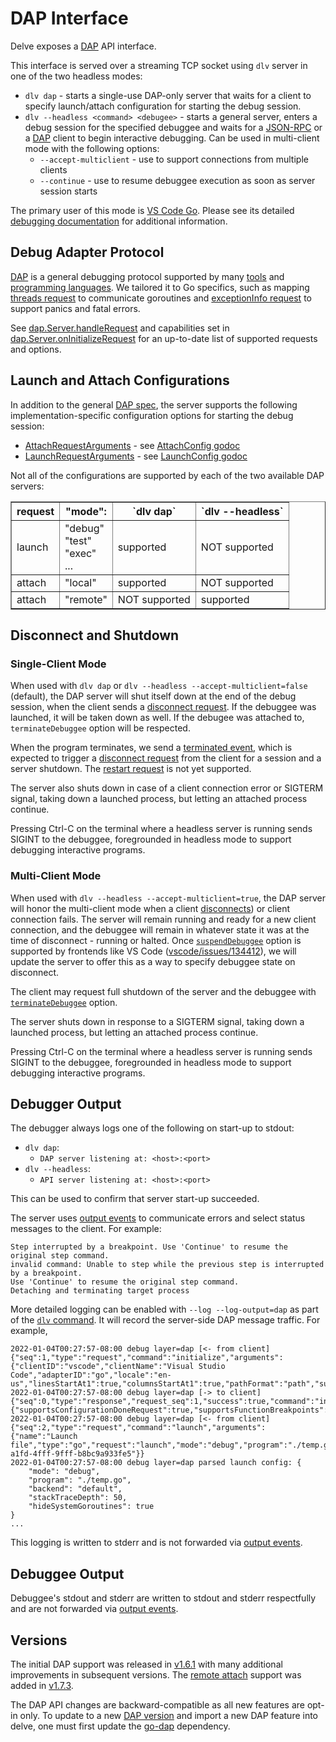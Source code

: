 # DAP Interface

Delve exposes a [DAP](https://microsoft.github.io/debug-adapter-protocol/overview) API interface.

This interface is served over a streaming TCP socket using `dlv` server in one of the two headless modes:
* `dlv dap` - starts a single-use DAP-only server that waits for a client to specify launch/attach configuration for starting the debug session.
* `dlv --headless <command> <debugee>` - starts a general server, enters a debug session for the specified debuggee and waits for a [JSON-RPC](../json-rpc/README.md) or a [DAP](https://microsoft.github.io/debug-adapter-protocol/overview) client to begin interactive debugging. Can be used in multi-client mode with the following options:
   *  `--accept-multiclient` - use to support connections from multiple clients
   *  `--continue` - use to resume debuggee execution as soon as server session starts

The primary user of this mode is [VS Code Go](https://github.com/golang/vscode-go). Please see its 
detailed [debugging documentation](https://github.com/golang/vscode-go/blob/master/docs/debugging.md) for additional information.

## Debug Adapter Protocol

[DAP](https://microsoft.github.io/debug-adapter-protocol/specification) is a general debugging protocol supported by many [tools](https://microsoft.github.io/debug-adapter-protocol/implementors/tools/) and [programming languages](https://microsoft.github.io/debug-adapter-protocol/implementors/adapters/). We tailored it to Go specifics, such as mapping [threads request](https://microsoft.github.io/debug-adapter-protocol/specification#Requests_Threads) to communicate goroutines and [exceptionInfo request](https://microsoft.github.io/debug-adapter-protocol/specification#Requests_ExceptionInfo) to support panics and fatal errors.

See [dap.Server.handleRequest](https://github.com/go-delve/delve/search?q=handleRequest) and capabilities set in [dap.Server.onInitializeRequest](https://github.com/go-delve/delve/search?q=onInitializeRequest) for an up-to-date list of supported requests and options.

## Launch and Attach Configurations

In addition to the general [DAP spec](https://microsoft.github.io/debug-adapter-protocol/specification), the server supports the following implementation-specific configuration options for starting the debug session:
   * [AttachRequestArguments](https://microsoft.github.io/debug-adapter-protocol/specification#Requests_Attach) - see [AttachConfig godoc](https://pkg.go.dev/github.com/go-delve/delve/service/dap#AttachConfig)
   * [LaunchRequestArguments](https://microsoft.github.io/debug-adapter-protocol/specification#Requests_Launch) - see [LaunchConfig godoc](https://pkg.go.dev/github.com/go-delve/delve/service/dap#LaunchConfig)

Not all of the configurations are supported by each of the two available DAP servers:

<table border=1>
<tr>
<th>request<th>"mode":<th>`dlv dap`<th>`dlv --headless`
</tr>
<tr>
<td>launch<td>"debug"<br>"test"<br>"exec"<br>...<td>supported<td>NOT supported
<tr>
<td>attach<td>"local"<td>supported<td>NOT supported
</tr>
<tr>
<td>attach<td>"remote"<td>NOT supported<td>supported
</tr>
</table>

## Disconnect and Shutdown

### Single-Client Mode

When used with `dlv dap` or `dlv --headless --accept-multiclient=false` (default), the DAP server will shut itself down at the end of the debug session, when the client sends a [disconnect request](https://microsoft.github.io/debug-adapter-protocol/specification#Requests_Disconnect). If the debuggee was launched, it will be taken down as well. If the debugee was attached to, `terminateDebuggee` option will be respected.

When the program terminates, we send a [terminated event](https://microsoft.github.io/debug-adapter-protocol/specification#Events_Terminated), which is expected to trigger a [disconnect request](https://microsoft.github.io/debug-adapter-protocol/specification#Requests_Disconnect) from the client for a session and a server shutdown. The [restart request](https://microsoft.github.io/debug-adapter-protocol/specification#Requests_Restart) is not yet supported. 

The server also shuts down in case of a client connection error or SIGTERM signal, taking down a launched process, but letting an attached process continue. 

Pressing Ctrl-C on the terminal where a headless server is running sends SIGINT to the debuggee, foregrounded in headless mode to support debugging interactive programs.

### Multi-Client Mode

When used with `dlv --headless --accept-multiclient=true`, the DAP server will honor the multi-client mode when a client [disconnects](https://microsoft.github.io/debug-adapter-protocol/specification#Requests_Disconnect)) or client connection fails. The server will remain running and ready for a new client connection, and the debuggee will remain in whatever state it was at the time of disconnect - running or halted. Once [`suspendDebuggee`](https://microsoft.github.io/debug-adapter-protocol/specification#Requests_Disconnect) option is supported by frontends like VS Code ([vscode/issues/134412](https://github.com/microsoft/vscode/issues/134412)), we will update the server to offer this as a way to specify debuggee state on disconnect.

The client may request full shutdown of the server and the debuggee with [`terminateDebuggee`](https://microsoft.github.io/debug-adapter-protocol/specification#Requests_Disconnect) option.

The server shuts down in response to a SIGTERM signal, taking down a launched process, but letting an attached process continue.

Pressing Ctrl-C on the terminal where a headless server is running sends SIGINT to the debuggee, foregrounded in headless mode to support debugging interactive programs.

## Debugger Output

The debugger always logs one of the following on start-up to stdout:
* `dlv dap`:
   * `DAP server listening at: <host>:<port>`
* `dlv --headless`: 
   * `API server listening at: <host>:<port>`

This can be used to confirm that server start-up succeeded.

The server uses [output events](https://microsoft.github.io/debug-adapter-protocol/specification#Events_Output) to communicate errors and select status messages to the client. For example:

```
Step interrupted by a breakpoint. Use 'Continue' to resume the original step command.
invalid command: Unable to step while the previous step is interrupted by a breakpoint.
Use 'Continue' to resume the original step command.
Detaching and terminating target process
```

More detailed logging can be enabled with `--log --log-output=dap` as part of the [`dlv` command](../../usage/dlv.md).
It will record the server-side DAP message traffic. For example, 
```
2022-01-04T00:27:57-08:00 debug layer=dap [<- from client]{"seq":1,"type":"request","command":"initialize","arguments":{"clientID":"vscode","clientName":"Visual Studio Code","adapterID":"go","locale":"en-us","linesStartAt1":true,"columnsStartAt1":true,"pathFormat":"path","supportsVariableType":true,"supportsVariablePaging":true,"supportsRunInTerminalRequest":true,"supportsMemoryReferences":true,"supportsProgressReporting":true,"supportsInvalidatedEvent":true}}
2022-01-04T00:27:57-08:00 debug layer=dap [-> to client]{"seq":0,"type":"response","request_seq":1,"success":true,"command":"initialize","body":{"supportsConfigurationDoneRequest":true,"supportsFunctionBreakpoints":true,"supportsConditionalBreakpoints":true,"supportsEvaluateForHovers":true,"supportsSetVariable":true,"supportsExceptionInfoRequest":true,"supportTerminateDebuggee":true,"supportsDelayedStackTraceLoading":true,"supportsLogPoints":true,"supportsDisassembleRequest":true,"supportsClipboardContext":true,"supportsSteppingGranularity":true,"supportsInstructionBreakpoints":true}}
2022-01-04T00:27:57-08:00 debug layer=dap [<- from client]{"seq":2,"type":"request","command":"launch","arguments":{"name":"Launch file","type":"go","request":"launch","mode":"debug","program":"./temp.go","hideSystemGoroutines":true,"__buildDir":"/Users/polina/go/src","__sessionId":"2ad0f0c1-a1fd-4fff-9fff-b8bc9a933fe5"}}
2022-01-04T00:27:57-08:00 debug layer=dap parsed launch config: {
	"mode": "debug",
	"program": "./temp.go",
	"backend": "default",
	"stackTraceDepth": 50,
	"hideSystemGoroutines": true
}
...
```
This logging is written to stderr and is not forwarded via 
[output events](https://microsoft.github.io/debug-adapter-protocol/specification#Events_Output).

## Debuggee Output

Debuggee's stdout and stderr are written to stdout and stderr respectfully and are not forwarded via 
[output events](https://microsoft.github.io/debug-adapter-protocol/specification#Events_Output).

## Versions

The initial DAP support was released in [v1.6.1](https://github.com/go-delve/delve/releases/tag/v1.6.1) with many additional improvements in subsequent versions. The [remote attach](https://github.com/go-delve/delve/issues/2328) support was added in [v1.7.3](https://github.com/go-delve/delve/releases/tag/v1.7.3).

The DAP API changes are backward-compatible as all new features are opt-in only. To update to a new [DAP version](https://microsoft.github.io/debug-adapter-protocol/changelog) and import a new DAP feature into delve, 
one must first update the [go-dap](https://github.com/google/go-dap) dependency.

<!--- TODO:
- most requests are handled synchronously and block
- hence many commands not supported when running, but setting breakpoints is
--->